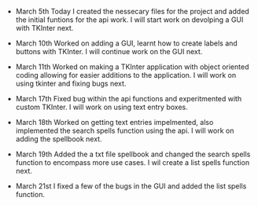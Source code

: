  - March 5th
Today I created the nessecary files for the project and added the initial funtions for the api work. I will start work on devolping a GUI with TKInter next.

- March 10th
Worked on adding a GUI, learnt how to create labels and buttons with TKInter. I will continue work on the GUI next.

- March 11th
Worked on making a TKInter application with object oriented coding allowing for easier additions to the application. I will work on using tkinter and fixing bugs next.

- March 17th
Fixed bug within the api functions and experitmented with custom TKInter. I will work on using text entry boxes.

- March 18th
Worked on getting text entries impelmented, also implemented the search spells function using the api. I will work on adding the spellbook next.

- March 19th
Added the a txt file spellbook and changed the search spells function to encompass more use cases. I wil create a list spells function next.

- March 21st
I fixed a few of the bugs in the GUI and added the list spells function. 